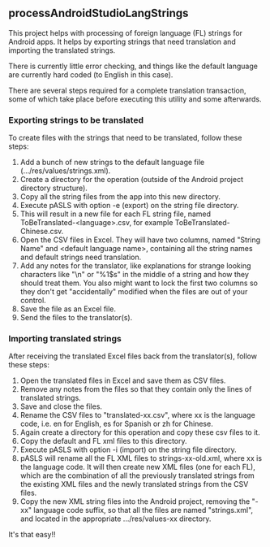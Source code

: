 ## processAndroidStudioLangStrings
This project helps with processing of foreign language (FL) strings for Android apps. It helps by exporting strings that need 
translation and importing the translated strings. 

There is currently little error checking, and things like the default language are currently hard coded (to English 
in this case).

There are several steps required for a complete translation transaction, some of which take place before executing this 
utility and some afterwards.

### Exporting strings to be translated
To create files with the strings that need to be translated, follow these steps:
1. Add a bunch of new strings to the default language file (.../res/values/strings.xml).
2. Create a directory for the operation (outside of the Android project directory structure).
3. Copy all the string files from the app into this new directory.
4. Execute pASLS with option -e (export) on the string file directory.
5. This will result in a new file for each FL string file, named ToBeTranslated-\<language>.csv, for example 
ToBeTranslated-Chinese.csv.
6. Open the CSV files in Excel. They will have two columns, named "String Name" and \<default language name>, containing 
all the string names and default strings need translation.
7. Add any notes for the translator, like explanations for strange looking characters like "\n" or "%1$s" in the middle 
of a string and how they should treat them. You also might want to lock the first two columns so they don't get 
"accidentally" modified when the files are out of your control.
8. Save the file as an Excel file.
9. Send the files to the translator(s).

### Importing translated strings
After receiving the translated Excel files back from the translator(s), follow these steps:
1. Open the translated files in Excel and save them as CSV files.
2. Remove any notes from the files so that they contain only the lines of translated strings.
3. Save and close the files.
4. Rename the CSV files to "translated-xx.csv", where xx is the language code, i.e. en for English, es for 
Spanish or zh for Chinese.
5. Again create a directory for this operation and copy these csv files to it.
6. Copy the default and FL xml files to this directory.
7. Execute pASLS with option -i (import) on the string file directory.
8. pASLS will rename all the FL XML files to strings-xx-old.xml, where xx is the language code. It will then create new
XML files (one for each FL), which are the combination of all the previously translated strings from the existing XML 
files and the newly translated strings from the CSV files.
9. Copy the new XML string files into the Android project, removing the "-xx" language code suffix, so that all the 
files are named "strings.xml", and located in the appropriate .../res/values-xx directory. 

It's that easy!!
